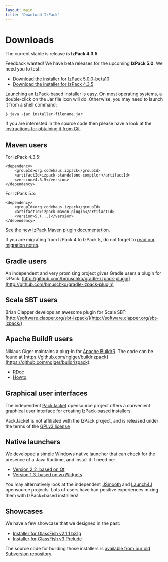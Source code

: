 ```yaml
---
layout: main
title: "Download IzPack"
---
```


<div class="page-header">
  <h1>Downloads</h1>
</div>

The current stable is release is **IzPack 4.3.5**.

<span class="label label-inverse">Feedback wanted!</span>
We have beta releases for the upcoming **IzPack 5.0**. We need you to test!

* [Download the installer for IzPack 5.0.0-beta10](http://get.izpack.org/izpack/5.0.0-beta10)
* [Download the installer for IzPack 4.3.5](http://get.izpack.org/izpack/4.3.5)

Launching an IzPack-based installer is easy. On most operating systems, a double-click on the Jar file icon will do. Otherwise, you may need to launch it from a shell command:

    $ java -jar installer-filename.jar

If you are interested in the source code then please have a look at the [instructions for obtaining it from Git](/developers/).

## Maven users

For IzPack 4.3.5:

    <dependency>
        <groupId>org.codehaus.izpack</groupId>
        <artifactId>izpack-standalone-compiler</artifactId>
        <version>4.3.5</version>
    </dependency>

For IzPack 5.x:

    <dependency>
        <groupId>org.codehaus.izpack</groupId>
        <artifactId>izpack-maven-plugin</artifactId>
        <version>5.(...)</version>
    </dependency>

[See the new IzPack Maven plugin documentation](http://izpack.codehaus.org/izpack-maven-plugin/).

If you are migrating from IzPack 4 to IzPack 5, do not forget to [read our migration notes](http://docs.codehaus.org/display/IZPACK/Upgrading+from+IzPack+4.3+to+5.0).

## Gradle users

An independent and very promising project gives Gradle users a plugin for IzPack: [http://github.com/bmuschko/gradle-izpack-plugin](http://github.com/bmuschko/gradle-izpack-plugin)

## Scala SBT users

Brian Clapper develops an awesome plugin for Scala SBT: [http://software.clapper.org/sbt-izpack/](http://software.clapper.org/sbt-izpack/)

## Apache BuildR users

Niklaus Giger maintains a plug-in for [Apache BuildrR](http://buildr.apache.org/). The code can be found at [https://github.com/ngiger/buildrizpack](https://github.com/ngiger/buildrizpack).

* [RDoc](http://ngiger.dyndns.org/jenkins/job/buildrizpack/lastSuccessfulBuild/artifact/rdoc/README_rdoc.html)
* [Howto](https://cwiki.apache.org/confluence/display/BUILDR/How+to+build+an+IzPack+installer)

## Graphical user interfaces

The independent [PackJacket](http://packjacket.sf.net/) opensource project offers a convenient graphical user interface for creating IzPack-based installers.

PackJacket is not affiliated with the IzPack project, and is released under the terms of the [GPLv3 license](http://www.gnu.org/licenses/gpl.html)

## Native launchers

We developed a simple Windows native launcher that can check for the presence of a Java Runtime, and install it if need be:

* [Version 2.2, based on Qt](http://dist.codehaus.org/izpack/native-launcher/izpack-launcher-2.2.zip)
* [Version 1.3, based on wxWidgets](http://dist.codehaus.org/izpack/native-launcher/izpack-launcher-1.3.zip)

You may alternatively look at the independent [JSmooth](http://jsmooth.sourceforge.net/) and [Launch4J](http://launch4j.sourceforge.net/) opensource projects. Lots of users have had positive experiences mixing them with IzPack=based installers!

## Showcases

We have a few showcase that we designed in the past:

* [Installer for GlassFish v2.1.1 b31g](http://dist.codehaus.org/izpack/showcases/glassfish-install-v2.1.1-b31g.jar)
* [Installer for GlassFish v3 Prelude](http://dist.codehaus.org/izpack/showcases/glassfish-v3-prelude-install.jar)

The source code for building those installers is [available from our old Subversion repository](http://svn.codehaus.org/izpack-svn/izpack-showcases/).

